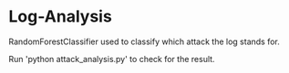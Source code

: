 # Log-Analysis
RandomForestClassifier used to classify which attack the log stands for.

Run 'python attack_analysis.py' to check for the result.
